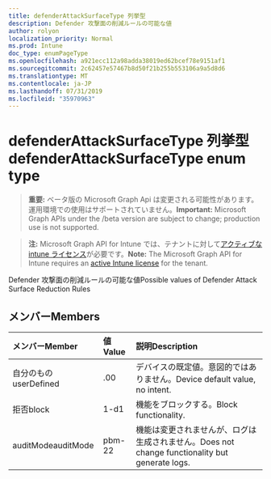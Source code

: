 ```yaml
---
title: defenderAttackSurfaceType 列挙型
description: Defender 攻撃面の削減ルールの可能な値
author: rolyon
localization_priority: Normal
ms.prod: Intune
doc_type: enumPageType
ms.openlocfilehash: a921ecc112a98adda38019ed62bcef78e9151af1
ms.sourcegitcommit: 2c62457e57467b8d50f21b255b553106a9a5d8d6
ms.translationtype: MT
ms.contentlocale: ja-JP
ms.lasthandoff: 07/31/2019
ms.locfileid: "35970963"
---
```

# <a name="defenderattacksurfacetype-enum-type"></a><span data-ttu-id="b60fe-103">defenderAttackSurfaceType 列挙型</span><span class="sxs-lookup"><span data-stu-id="b60fe-103">defenderAttackSurfaceType enum type</span></span>

> <span data-ttu-id="b60fe-104">**重要:** ベータ版の Microsoft Graph Api は変更される可能性があります。運用環境での使用はサポートされていません。</span><span class="sxs-lookup"><span data-stu-id="b60fe-104">**Important:** Microsoft Graph APIs under the /beta version are subject to change; production use is not supported.</span></span>

> <span data-ttu-id="b60fe-105">**注:** Microsoft Graph API for Intune では、テナントに対して[アクティブな intune ライセンス](https://go.microsoft.com/fwlink/?linkid=839381)が必要です。</span><span class="sxs-lookup"><span data-stu-id="b60fe-105">**Note:** The Microsoft Graph API for Intune requires an [active Intune license](https://go.microsoft.com/fwlink/?linkid=839381) for the tenant.</span></span>

<span data-ttu-id="b60fe-106">Defender 攻撃面の削減ルールの可能な値</span><span class="sxs-lookup"><span data-stu-id="b60fe-106">Possible values of Defender Attack Surface Reduction Rules</span></span>

## <a name="members"></a><span data-ttu-id="b60fe-107">メンバー</span><span class="sxs-lookup"><span data-stu-id="b60fe-107">Members</span></span>
|<span data-ttu-id="b60fe-108">メンバー</span><span class="sxs-lookup"><span data-stu-id="b60fe-108">Member</span></span>|<span data-ttu-id="b60fe-109">値</span><span class="sxs-lookup"><span data-stu-id="b60fe-109">Value</span></span>|<span data-ttu-id="b60fe-110">説明</span><span class="sxs-lookup"><span data-stu-id="b60fe-110">Description</span></span>|
|:---|:---|:---|
|<span data-ttu-id="b60fe-111">自分のもの</span><span class="sxs-lookup"><span data-stu-id="b60fe-111">userDefined</span></span>|<span data-ttu-id="b60fe-112">.0</span><span class="sxs-lookup"><span data-stu-id="b60fe-112">0</span></span>|<span data-ttu-id="b60fe-113">デバイスの既定値。意図的ではありません。</span><span class="sxs-lookup"><span data-stu-id="b60fe-113">Device default value, no intent.</span></span>|
|<span data-ttu-id="b60fe-114">拒否</span><span class="sxs-lookup"><span data-stu-id="b60fe-114">block</span></span>|<span data-ttu-id="b60fe-115">1-d</span><span class="sxs-lookup"><span data-stu-id="b60fe-115">1</span></span>|<span data-ttu-id="b60fe-116">機能をブロックする。</span><span class="sxs-lookup"><span data-stu-id="b60fe-116">Block functionality.</span></span>|
|<span data-ttu-id="b60fe-117">auditMode</span><span class="sxs-lookup"><span data-stu-id="b60fe-117">auditMode</span></span>|<span data-ttu-id="b60fe-118">pbm-2</span><span class="sxs-lookup"><span data-stu-id="b60fe-118">2</span></span>|<span data-ttu-id="b60fe-119">機能は変更されませんが、ログは生成されません。</span><span class="sxs-lookup"><span data-stu-id="b60fe-119">Does not change functionality but generate logs.</span></span>|






